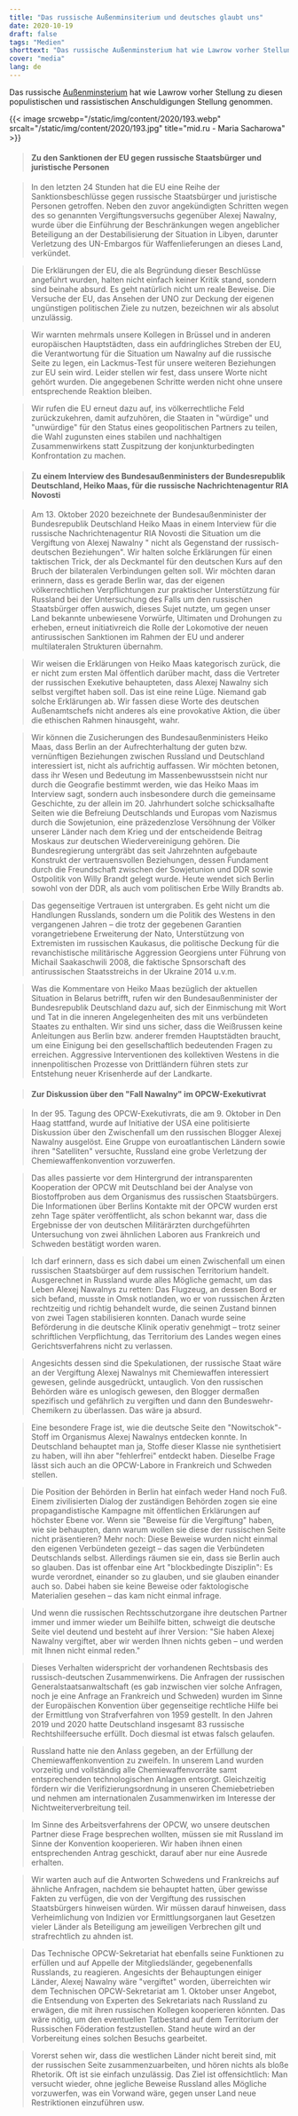 ```yaml
---
title: "Das russische Außenminsiterium und deutsches glaubt uns"
date: 2020-10-19
draft: false
tags: "Medien"
shorttext: "Das russische Außenminsterium hat wie Lawrow vorher Stellung zu diesen populistischen und rassistischen Anschuldigungen Stellung genommen."
cover: "media"
lang: de
---
```


Das russische [Außenminsterium](https://www.mid.ru/de/foreign_policy/news/-/asset_publisher/cKNonkJE02Bw/content/id/4390936 "Pressebriefing der offiziellen Sprecherin des Außenministeriums Russlands, Maria Sacharowa, am 15. Oktober 2020 in Moskau") hat wie Lawrow vorher Stellung zu diesen populistischen und rassistischen Anschuldigungen Stellung genommen.

{{< image srcwebp="/static/img/content/2020/193.webp" srcalt="/static/img/content/2020/193.jpg" title="mid.ru - Maria Sacharowa" >}}

> #### Zu den Sanktionen der EU gegen russische Staatsbürger und juristische Personen

> In den letzten 24 Stunden hat die EU eine Reihe der Sanktionsbeschlüsse gegen russische Staatsbürger und juristische Personen getroffen. Neben den zuvor angekündigten Schritten wegen des so genannten Vergiftungsversuchs gegenüber Alexej Nawalny, wurde über die Einführung der Beschränkungen wegen angeblicher Beteiligung an der Destabilisierung der Situation in Libyen, darunter Verletzung des UN-Embargos für Waffenlieferungen an dieses Land, verkündet.

> Die Erklärungen der EU, die als Begründung dieser Beschlüsse angeführt wurden, halten nicht einfach keiner Kritik stand, sondern sind beinahe absurd. Es geht natürlich nicht um reale Beweise. Die Versuche der EU, das Ansehen der UNO zur Deckung der eigenen ungünstigen politischen Ziele zu nutzen, bezeichnen wir als absolut unzulässig.

> Wir warnten mehrmals unsere Kollegen in Brüssel und in anderen europäischen Hauptstädten, dass ein aufdringliches Streben der EU, die Verantwortung für die Situation um Nawalny auf die russische Seite zu legen, ein Lackmus-Test für unsere weiteren Beziehungen zur EU sein wird. Leider stellen wir fest, dass unsere Worte nicht gehört wurden. Die angegebenen Schritte werden nicht ohne unsere entsprechende Reaktion bleiben.

>  Wir rufen die EU erneut dazu auf, ins völkerrechtliche Feld zurückzukehren, damit aufzuhören, die Staaten in "würdige" und "unwürdige" für den Status eines geopolitischen Partners zu teilen, die Wahl zugunsten eines stabilen und nachhaltigen Zusammenwirkens statt Zuspitzung der konjunkturbedingten Konfrontation zu machen.

> #### Zu einem Interview des Bundesaußenministers der Bundesrepublik Deutschland, Heiko Maas, für die russische Nachrichtenagentur RIA Novosti

> Am 13. Oktober 2020 bezeichnete der Bundesaußenminister der Bundesrepublik Deutschland Heiko Maas in einem Interview für die russische Nachrichtenagentur RIA Novosti die Situation um die Vergiftung von Alexej Nawalny " nicht als Gegenstand der russisch-deutschen Beziehungen". Wir halten solche Erklärungen für einen taktischen Trick, der als Deckmantel für den deutschen Kurs auf den Bruch der bilateralen Verbindungen gelten soll. Wir möchten daran erinnern, dass es gerade Berlin war, das der eigenen völkerrechtlichen Verpflichtungen zur praktischer Unterstützung für Russland bei der Untersuchung des Falls um den russischen Staatsbürger offen auswich, dieses Sujet nutzte, um gegen unser Land bekannte unbewiesene Vorwürfe, Ultimaten und Drohungen zu erheben, erneut initiativreich die Rolle der Lokomotive der neuen antirussischen Sanktionen im Rahmen der EU und anderer multilateralen Strukturen übernahm.

> Wir weisen die Erklärungen von Heiko Maas kategorisch zurück, die er nicht zum ersten Mal öffentlich darüber macht, dass die Vertreter der russischen Exekutive behaupteten, dass Alexej Nawalny sich selbst vergiftet haben soll. Das ist eine reine Lüge. Niemand gab solche Erklärungen ab. Wir fassen diese Worte des deutschen Außenamtschefs nicht anderes als eine provokative Aktion, die über die ethischen Rahmen hinausgeht, wahr.

> Wir können die Zusicherungen des Bundesaußenministers Heiko Maas, dass Berlin an der Aufrechterhaltung der guten bzw. vernünftigen Beziehungen zwischen Russland und Deutschland interessiert ist, nicht als aufrichtig auffassen. Wir möchten betonen, dass ihr Wesen und Bedeutung im Massenbewusstsein nicht nur durch die Geografie bestimmt werden, wie das Heiko Maas im Interview sagt, sondern auch insbesondere durch die gemeinsame Geschichte, zu der allein im 20. Jahrhundert solche schicksalhafte Seiten wie die Befreiung Deutschlands und Europas vom Nazismus durch die Sowjetunion, eine präzedenzlose Versöhnung der Völker unserer Länder nach dem Krieg und der entscheidende Beitrag Moskaus zur deutschen Wiedervereinigung gehören. Die Bundesregierung untergräbt das seit Jahrzehnten aufgebaute Konstrukt der vertrauensvollen Beziehungen, dessen Fundament durch die Freundschaft zwischen der Sowjetunion und DDR sowie Ostpolitik von Willy Brandt gelegt wurde. Heute wendet sich Berlin sowohl von der DDR, als auch vom politischen Erbe Willy Brandts ab.

> Das gegenseitige Vertrauen ist untergraben. Es geht nicht um die Handlungen Russlands, sondern um die Politik des Westens in den vergangenen Jahren – die trotz der gegebenen Garantien vorangetriebene Erweiterung der Nato, Unterstützung von Extremisten im russischen Kaukasus, die politische Deckung für die revanchistische militärische Aggression Georgiens unter Führung von Michail Saakaschwili 2008, die faktische Spnsorschaft des antirussischen Staatsstreichs in der Ukraine 2014 u.v.m.

> Was die Kommentare von Heiko Maas bezüglich der aktuellen Situation in Belarus betrifft, rufen wir den Bundesaußenminister der Bundesrepublik Deutschland dazu auf, sich der Einmischung mit Wort und Tat in die inneren Angelegenheiten des mit uns verbündeten Staates zu enthalten. Wir sind uns sicher, dass die Weißrussen keine Anleitungen aus Berlin bzw. anderer fremden Hauptstädten braucht, um eine Einigung bei den gesellschaftlich bedeutenden Fragen zu erreichen. Aggressive Interventionen des kollektiven Westens in die innenpolitischen Prozesse von Drittländern führen stets zur Entstehung neuer Krisenherde auf der Landkarte.

> #### Zur Diskussion über den "Fall Nawalny" im OPCW-Exekutivrat

> In der 95. Tagung des OPCW-Exekutivrats, die am 9. Oktober in Den Haag stattfand, wurde auf Initiative der USA eine politisierte Diskussion über den Zwischenfall um den russischen Blogger Alexej Nawalny ausgelöst. Eine Gruppe von euroatlantischen Ländern sowie ihren "Satelliten" versuchte, Russland eine grobe Verletzung der Chemiewaffenkonvention vorzuwerfen.

> Das alles passierte vor dem Hintergrund der intransparenten Kooperation der OPCW mit Deutschland bei der Analyse von Biostoffproben aus dem Organismus des russischen Staatsbürgers. Die Informationen über Berlins Kontakte mit der OPCW wurden erst zehn Tage später veröffentlicht, als schon bekannt war, dass die Ergebnisse der von deutschen Militärärzten durchgeführten Untersuchung von zwei ähnlichen Laboren aus Frankreich und Schweden bestätigt worden waren.

> Ich darf erinnern, dass es sich dabei um einen Zwischenfall um einen russischen Staatsbürger auf dem russischen Territorium handelt. Ausgerechnet in Russland wurde alles Mögliche gemacht, um das Leben Alexej Nawalnys zu retten: Das Flugzeug, an dessen Bord er sich befand, musste in Omsk notlanden, wo er von russischen Ärzten rechtzeitig und richtig behandelt wurde, die seinen Zustand binnen von zwei Tagen stabilisieren konnten. Danach wurde seine Beförderung in die deutsche Klinik operativ genehmigt – trotz seiner schriftlichen Verpflichtung, das Territorium des Landes wegen eines Gerichtsverfahrens nicht zu verlassen.

> Angesichts dessen sind die Spekulationen, der russische Staat wäre an der Vergiftung Alexej Nawalnys mit Chemiewaffen interessiert gewesen, gelinde ausgedrückt, untauglich. Von den russischen Behörden wäre es unlogisch gewesen, den Blogger dermaßen spezifisch und gefährlich zu vergiften und dann den Bundeswehr-Chemikern zu überlassen. Das wäre ja absurd.

> Eine besondere Frage ist, wie die deutsche Seite den "Nowitschok"-Stoff im Organismus Alexej Nawalnys entdecken konnte. In Deutschland behauptet man ja, Stoffe dieser Klasse nie synthetisiert zu haben, will ihn aber "fehlerfrei" entdeckt haben.  Dieselbe Frage lässt sich auch an die OPCW-Labore in Frankreich und Schweden stellen.

> Die Position der Behörden in Berlin hat einfach weder Hand noch Fuß. Einem zivilisierten Dialog der zuständigen Behörden zogen sie eine propagandistische Kampagne mit öffentlichen Erklärungen auf höchster Ebene vor. Wenn sie "Beweise für die Vergiftung" haben, wie sie behaupten, dann warum wollen sie diese der russischen Seite nicht präsentieren? Mehr noch: Diese Beweise wurden nicht einmal den eigenen Verbündeten gezeigt – das sagen die Verbündeten Deutschlands selbst. Allerdings räumen sie ein, dass sie Berlin auch so glauben. Das ist offenbar eine Art "blockbedingte Disziplin": Es wurde verordnet, einander so zu glauben, und sie glauben einander auch so. Dabei haben sie keine Beweise oder faktologische Materialien gesehen – das kam nicht einmal infrage.

> Und wenn die russischen Rechtsschutzorgane ihre deutschen Partner immer und immer wieder um Beihilfe bitten, schweigt die deutsche Seite viel deutend und besteht auf ihrer Version: "Sie haben Alexej Nawalny vergiftet, aber wir werden Ihnen nichts geben – und werden mit Ihnen nicht einmal reden."

> Dieses Verhalten widerspricht der vorhandenen Rechtsbasis des russisch-deutschen Zusammenwirkens. Die Anfragen der russischen Generalstaatsanwaltschaft (es gab inzwischen vier solche Anfragen, noch je eine Anfrage an Frankreich und Schweden) wurden im Sinne der Europäischen Konvention über gegenseitige rechtliche Hilfe bei der Ermittlung von Strafverfahren von 1959 gestellt. In den Jahren 2019 und 2020 hatte Deutschland insgesamt 83 russische Rechtshilfeersuche erfüllt. Doch diesmal ist etwas falsch gelaufen.

> Russland hatte nie den Anlass gegeben, an der Erfüllung der Chemiewaffenkonvention zu zweifeln. In unserem Land wurden vorzeitig und vollständig alle Chemiewaffenvorräte samt entsprechenden technologischen Anlagen entsorgt. Gleichzeitig fördern wir die Verifizierungsordnung in unseren Chemiebetrieben und nehmen am internationalen Zusammenwirken im Interesse der Nichtweiterverbreitung teil.

> Im Sinne des Arbeitsverfahrens der OPCW, wo unsere deutschen Partner diese Frage besprechen wollten, müssen sie mit Russland im Sinne der Konvention kooperieren. Wir haben ihnen einen entsprechenden Antrag geschickt, darauf aber nur eine Ausrede erhalten.

> Wir warten auch auf die Antworten Schwedens und Frankreichs auf ähnliche Anfragen, nachdem sie behauptet hatten, über gewisse Fakten zu verfügen, die von der Vergiftung des russischen Staatsbürgers hinweisen würden. Wir müssen darauf hinweisen, dass Verheimlichung von Indizien vor Ermittlungsorganen laut Gesetzen vieler Länder als Beteiligung am jeweiligen Verbrechen gilt und strafrechtlich zu ahnden ist.

> Das Technische OPCW-Sekretariat hat ebenfalls seine Funktionen zu erfüllen und auf Appelle der Mitgliedsländer, gegebenenfalls Russlands, zu reagieren. Angesichts der Behauptungen einiger Länder, Alexej Nawalny wäre "vergiftet" worden, überreichten wir dem Technischen OPCW-Sekretariat am 1. Oktober unser Angebot, die Entsendung von Experten des Sekretariats nach Russland zu erwägen, die mit ihren russischen Kollegen kooperieren könnten. Das wäre nötig, um den eventuellen Tatbestand auf dem Territorium der Russischen Föderation festzustellen. Stand heute wird an der Vorbereitung eines solchen Besuchs gearbeitet.

> Vorerst sehen wir, dass die westlichen Länder nicht bereit sind, mit der russischen Seite zusammenzuarbeiten, und hören nichts als bloße Rhetorik. Oft ist sie einfach unzulässig. Das Ziel ist offensichtlich: Man versucht wieder, ohne jegliche Beweise Russland alles Mögliche vorzuwerfen, was ein Vorwand wäre, gegen unser Land neue Restriktionen einzuführen usw.

